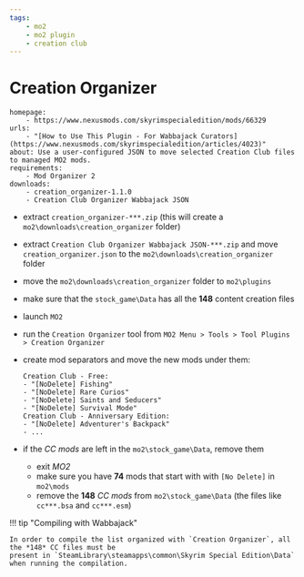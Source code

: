 ```yaml
---
tags:
    - mo2
    - mo2 plugin
    - creation club
---
```


# Creation Organizer

```project_info
homepage:
    - https://www.nexusmods.com/skyrimspecialedition/mods/66329
urls:
    - "[How to Use This Plugin - For Wabbajack Curators](https://www.nexusmods.com/skyrimspecialedition/articles/4023)"
about: Use a user-configured JSON to move selected Creation Club files to managed MO2 mods.
requirements:
    - Mod Organizer 2
downloads:
    - creation_organizer-1.1.0
    - Creation Club Organizer Wabbajack JSON
```

* extract `creation_organizer-***.zip` (this will create a `mo2\downloads\creation_organizer` folder)
* extract `Creation Club Organizer Wabbajack JSON-***.zip` and move `creation_organizer.json` to the
  `mo2\downloads\creation_organizer` folder
* move the `mo2\downloads\creation_organizer` folder to `mo2\plugins`
* make sure that the `stock_game\Data` has all the **148** content creation files
* launch `MO2`
* run the `Creation Organizer` tool from `MO2 Menu > Tools > Tool Plugins > Creation Organizer`
* create mod separators and move the new mods under them:

    ```mo2_mods
    Creation Club - Free:
    - "[NoDelete] Fishing"
    - "[NoDelete] Rare Curios"
    - "[NoDelete] Saints and Seducers"
    - "[NoDelete] Survival Mode"
    Creation Club - Anniversary Edition:
    - "[NoDelete] Adventurer's Backpack"
    - ...
    ```

* if the *CC mods* are left in the `mo2\stock_game\Data`, remove them
    * exit *MO2*
    * make sure you have **74** mods that start with with `[No Delete]` in `mo2\mods`
    * remove the **148** *CC mods* from `mo2\stock_game\Data` (the files like `cc***.bsa` and `cc***.esm`)

!!! tip "Compiling with Wabbajack"

    In order to compile the list organized with `Creation Organizer`, all the *148* CC files must be
    present in `SteamLibrary\steamapps\common\Skyrim Special Edition\Data` when running the compilation.
